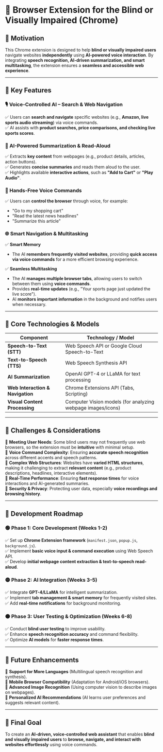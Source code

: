 # 🔹 Browser Extension for the Blind or Visually Impaired (Chrome)

## 📌 Motivation

This Chrome extension is designed to help **blind or visually impaired users** navigate websites **independently** using **AI-powered voice interaction**. By integrating **speech recognition, AI-driven summarization, and smart multitasking**, the extension ensures a **seamless and accessible web experience**.

---

## 🔹 Key Features

### 🎙️ Voice-Controlled AI – Search & Web Navigation

✅ Users can **search and navigate** specific websites (e.g., **Amazon, live sports audio streaming**) via voice commands.  
✅ AI assists with **product searches, price comparisons, and checking live sports scores**.

### 🧠 AI-Powered Summarization & Read-Aloud

✅ Extracts **key content** from webpages (e.g., product details, articles, action buttons).  
✅ Generates **concise summaries** and reads them aloud to the user.  
✅ Highlights available **interactive actions**, such as **"Add to Cart"** or **"Play Audio"**.

### 🎤 Hands-Free Voice Commands

✅ Users can **control the browser** through voice, for example:

- "Go to my shopping cart"
- "Read the latest news headlines"
- "Summarize this article"

### 🌐 Smart Navigation & Multitasking

✅ **Smart Memory**

- The AI **remembers frequently visited websites**, providing **quick access via voice commands** for a more efficient browsing experience.

✅ **Seamless Multitasking**

- The AI **manages multiple browser tabs**, allowing users to switch between them using **voice commands**.
- Provides **real-time updates** (e.g., "Your sports page just updated the live score").
- AI **monitors important information** in the background and notifies users when necessary.

---

## 🔹 Core Technologies & Models

| Component                        | Technology / Model                                          |
| -------------------------------- | ----------------------------------------------------------- |
| **Speech-to-Text (STT)**         | Web Speech API or Google Cloud Speech-to-Text               |
| **Text-to-Speech (TTS)**         | Web Speech Synthesis API                                    |
| **AI Summarization**             | OpenAI GPT-4 or LLaMA for text processing                   |
| **Web Interaction & Navigation** | Chrome Extensions API (Tabs, Scripting)                     |
| **Visual Content Processing**    | Computer Vision models (for analyzing webpage images/icons) |

---

## 🔹 Challenges & Considerations

🚧 **Meeting User Needs**: Some blind users may not frequently use web browsers, so the extension must be **intuitive** with minimal setup.  
🚧 **Voice Command Complexity**: Ensuring **accurate speech recognition** across different accents and speech patterns.  
🚧 **Complex Web Structures**: Websites have **varied HTML structures**, making it challenging to extract **relevant content** (e.g., product descriptions, headlines, interactive elements).  
🚧 **Real-Time Performance**: Ensuring **fast response times** for voice interactions and AI-generated summaries.  
🚧 **Security & Privacy**: Protecting user data, especially **voice recordings and browsing history**.

---

## 🔹 Development Roadmap

### 🟢 Phase 1: Core Development (Weeks 1-2)

✅ Set up **Chrome Extension framework** (`manifest.json`, `popup.js`, `background.js`).  
✅ Implement **basic voice input & command execution** using Web Speech API.  
✅ Develop **initial webpage content extraction & text-to-speech read-aloud**.

### 🟡 Phase 2: AI Integration (Weeks 3-5)

✅ Integrate **GPT-4/LLaMA** for intelligent summarization.  
✅ Implement **tab management & smart memory** for frequently visited sites.  
✅ Add **real-time notifications** for background monitoring.

### 🟠 Phase 3: User Testing & Optimization (Weeks 6-8)

✅ Conduct **blind user testing** to improve usability.  
✅ Enhance **speech recognition accuracy** and command flexibility.  
✅ Optimize **AI models** for **faster response times**.

---

## 🔹 Future Enhancements

🔹 **Support for More Languages** (Multilingual speech recognition and synthesis).  
🔹 **Mobile Browser Compatibility** (Adaptation for Android/iOS browsers).  
🔹 **Advanced Image Recognition** (Using computer vision to describe images on webpages).  
🔹 **Personalized AI Recommendations** (AI learns user preferences and suggests relevant content).

---

## 🚀 Final Goal

To create an **AI-driven, voice-controlled web assistant** that enables **blind and visually impaired users** to **browse, navigate, and interact with websites effortlessly** using voice commands.
